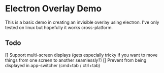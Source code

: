 # Electron Overlay Demo

This is a basic demo in creating an invisible overlay using electron. I've only tested on linux but hopefully it works cross-platform.

## Todo

[] Support multi-screen displays (gets especially tricky if you want to move things from one screen to another seamlessly?)
[] Prevent from being displayed in app-switcher (cmd+tab / ctrl+tab)